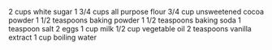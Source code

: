 2 cups white sugar
1 3/4 cups all purpose flour
3/4 cup unsweetened cocoa powder
1 1/2 teaspoons baking powder 
1 1/2 teaspoons baking soda
1 teaspoon salt
2 eggs
1 cup milk
1/2 cup vegetable oil
2 teaspoons vanilla extract
1 cup boiling water